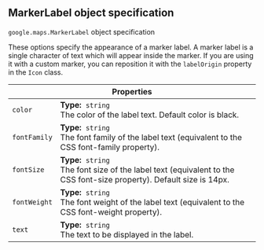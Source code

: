<h2 id="MarkerLabel"> MarkerLabel object specification </h2><p>
<code><span itemprop="path">google.maps</span>.<span itemprop="name">MarkerLabel</span></code>
object specification
</p><p>These options specify the appearance of a marker label. A marker label is a single character of text which will appear inside the marker. If you are using it with a custom marker, you can reposition it with the <code>labelOrigin</code> property in the <code>Icon</code> class.</p><div class="devsite-table-wrapper"><table class="properties responsive" summary="record MarkerLabel - Properties">
<thead>
<tr><th colspan="2">Properties</th>
</tr></thead>
<tbody>
<tr>
<td><code><span>color</span></code></td>
<td><div><strong>Type:</strong>&nbsp; <code>string</code></div>
<div class="desc">The color of the label text. Default color is black.</div></td>
</tr>
<tr>
<td><code><span>fontFamily</span></code></td>
<td><div><strong>Type:</strong>&nbsp; <code>string</code></div>
<div class="desc">The font family of the label text (equivalent to the CSS font-family property).</div></td>
</tr>
<tr>
<td><code><span>fontSize</span></code></td>
<td><div><strong>Type:</strong>&nbsp; <code>string</code></div>
<div class="desc">The font size of the label text (equivalent to the CSS font-size property). Default size is 14px.</div></td>
</tr>
<tr>
<td><code><span>fontWeight</span></code></td>
<td><div><strong>Type:</strong>&nbsp; <code>string</code></div>
<div class="desc">The font weight of the label text (equivalent to the CSS font-weight property).</div></td>
</tr>
<tr>
<td><code><span>text</span></code></td>
<td><div><strong>Type:</strong>&nbsp; <code>string</code></div>
<div class="desc">The text to be displayed in the label.</div></td>
</tr>
</tbody>
</table></div>